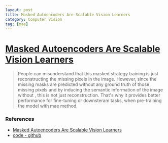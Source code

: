 ```yaml
---
layout: post
title: Masked Autoencoders Are Scalable Vision Learners
category: Computer Vision
tag: [mae]
---
```


# [Masked Autoencoders Are Scalable Vision Learners](https://arxiv.org/abs/2111.06377)


> People can misunderstand that this masked strategy training is just reconstructing the missing pixels in the image. However, since the missing masks are predicted without any ground truth of those missing pixels and by inducing the semantic information of the image without , this is not just reconstruction. That's why it provides better performance for fine-tuning or downsteram tasks, when pre-training the model with mae method.


### References
- [Masked Autoencoders Are Scalable Vision Learners](https://arxiv.org/abs/2111.06377)
- [code - github](https://github.com/facebookresearch/mae)